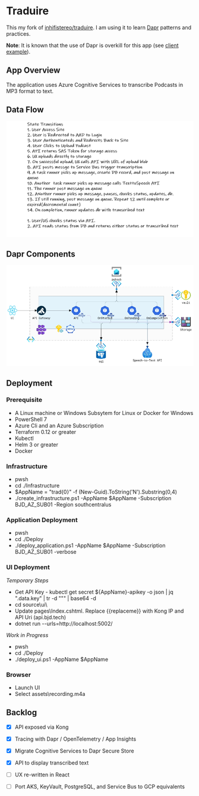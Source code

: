 # Traduire
This my fork of [inhifistereo/traduire](https://github.com/inhifistereo/traduire).  I am using it to learn [Dapr](https://dapr.io) patterns and practices. 

**Note**: It is known that the use of Dapr is overkill for this app (see [client example](./sample/cognitiveservices.test)). 

## App Overview 
The application uses Azure Cognitive Services to transcribe Podcasts in MP3 format to text.

## Data Flow
![Flow](./assets/flow_diagram.png)

## Dapr Components
![Dapr](./assets/dapr.png)

## Deployment
### Prerequisite
* A Linux machine or Windows Subsytem for Linux or Docker for Windows 
* PowerShell 7
* Azure Cli and an Azure Subscription
* Terraform 0.12 or greater
* Kubectl
* Helm 3 or greater
* Docker 

### Infrastructure 
* pwsh
* cd ./Infrastructure
* $AppName = "trad{0}" -f (New-Guid).ToString('N').Substring(0,4)
* ./create_infrastructure.ps1 -AppName $AppName -Subscription BJD_AZ_SUB01 -Region southcentralus

### Application Deployment 
* pwsh
* cd ./Deploy
* ./deploy_application.ps1 -AppName $AppName -Subscription BJD_AZ_SUB01 -verbose

### UI Deployment 
_Temporary Steps_
* Get API Key  - kubectl get secret ${AppName}-apikey -o json | jq ".data.key" | tr -d "\"" | base64 -d
* cd source\ui\
* Update pages\Index.cshtml. Replace {{replaceme}} with Kong IP and API Uri (api.bjd.tech)
* dotnet run --urls=http://localhost:5002/

_Work in Progress_
* pwsh
* cd ./Deploy
* ./deploy_ui.ps1 -AppName $AppName 

### Browser 
* Launch UI
* Select assets\recording.m4a

## Backlog 
- [X] API exposed via Kong
- [X] Tracing with Dapr / OpenTelemetry / App Insights
- [X] Migrate Cognitive Services to Dapr Secure Store
- [X] API to display transcribed text
- [ ] UX re-written in React 
- [ ] Port AKS, KeyVault, PostgreSQL, and Service Bus to GCP equivalents  

